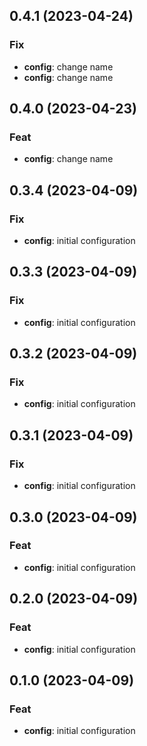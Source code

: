 ## 0.4.1 (2023-04-24)

### Fix

- **config**: change name
- **config**: change name

## 0.4.0 (2023-04-23)

### Feat

- **config**: change name

## 0.3.4 (2023-04-09)

### Fix

- **config**: initial configuration

## 0.3.3 (2023-04-09)

### Fix

- **config**: initial configuration

## 0.3.2 (2023-04-09)

### Fix

- **config**: initial configuration

## 0.3.1 (2023-04-09)

### Fix

- **config**: initial configuration

## 0.3.0 (2023-04-09)

### Feat

- **config**: initial configuration

## 0.2.0 (2023-04-09)

### Feat

- **config**: initial configuration

## 0.1.0 (2023-04-09)

### Feat

- **config**: initial configuration

